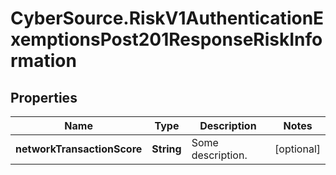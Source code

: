 # CyberSource.RiskV1AuthenticationExemptionsPost201ResponseRiskInformation

## Properties
Name | Type | Description | Notes
------------ | ------------- | ------------- | -------------
**networkTransactionScore** | **String** | Some description.  | [optional] 


